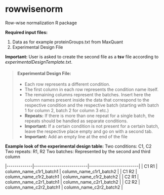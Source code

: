 # rowwisenorm
Row-wise normalization R package

**Required input files:**
1. Data as for example proteinGroups.txt from MaxQuant
2. Experimental Design File 

**Important:**
User is asked to create the second file as a **tsv** file according to *experimentalDesignTemplate.txt*.

> #### Experimental Design File:  
> - Each row represents a different condition.
> - The first column in each row represents the condition name itself. 
> - The remaining columns represent the batches. Insert here the column names present inside the data that correspond to the respective condition and the respective batch (starting with batch 1 for column 2, batch 2 for column 3 etc.)
> - **Repeats:** If there is more than one repeat for a single batch, the repeats should be handled as separate conditions.
> - **Important:** If a certain condition is not present for a certain batch, leave the respective place empty and go on with a second tab.  
> - **Important:** Add an empty line at the end of the file

**Example look of the experimental design table:**
Two conditions: C1, C2
Two repeats: R1, R2
Two batches: Represented by the second and third column

|-------------|---------------------------|-------------------------|
| C1 R1       | column_name_c1r1_batch1   | column_name_c1r1_batch2 |
| C1 R2       | column_name_c1r2_batch1   | column_name_c1r2_batch2 |
| C2 R1       | column_name_c2r1_batch1   | column_name_c2r1_batch2 |
| C2 R2       | column_name_c2r2_batch1   | column_name_c2r2_batch2 |

